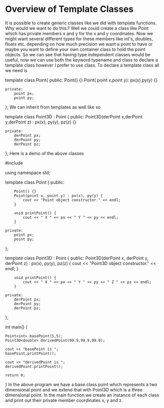 # Overview of Template Classes

It is possible to create generic classes like we did with template functions. Why would we want to do this.? Well we could create a class like Point which has private members x and y for the x and y coordinates. Now we might want several different types for these members like int's, doubles, floats etc. depending on how much precision we want a point to have or maybe you want to define your own container class to hold the point objects. So we can see that having type independent classes would be useful, now we can use both the keyword typename and class to declare a template class however I prefer to use class. To declare a template class all we need is

template<class point>
class Point{
	public:
		Point() {}
		Point( point x,point y): px(x),py(y)  {}

	private:
		point px;
		point py;

};
We can inherit from templates as well like so

template<class derPoint>
class Point3D : Point<derPoint> {
	public:
		Point3D(derPoint x,derPoint y,derPoint z) : px(x), py(y), pz(z) {}

	private:
		derPoint px;
		derPoint py;
		derPoint pz;

};
Here is a demo of the above classes

#include <iostream>

using namespace std;

template<class point>
class Point {
	public:

		Point() {}
		Point(point x, point y) : px(x), py(y) {
			cout << "Point object constructor." << endl;
		}

		void printPoint() {
			cout << " X " << px << " Y " << py << endl;
		}

	private:
		point px;
		point py;

};

template<class derPoint>
class Point3D : Point<derPoint> {
	public:
		Point3D(derPoint x, derPoint y, derPoint z) : px(x), py(y), pz(z) {
			cout << "Point3D object constructor." << endl;
		}

		void printPoint() {
			cout << " X " << px << " Y " << py << " Z " << pz << endl;
		}

	private:
		derPoint px;
		derPoint py;
		derPoint pz;

};

int main() {

	Point<int> basePoint(5,5);
	Point3D<double> derivedPoint(99.9,99.9,99.9);

	cout << "basePoint is ";
	basePoint.printPoint();

	cout << "derivedPoint is ";
	derivedPoint.printPoint();

	return 0;

}
In the above program we have a base class point which represents a two dimensional point and we extend that with Point3D which is a three dimensional point. In the main function we create an instance of each class and print out their private member coordinates x, y and z.
